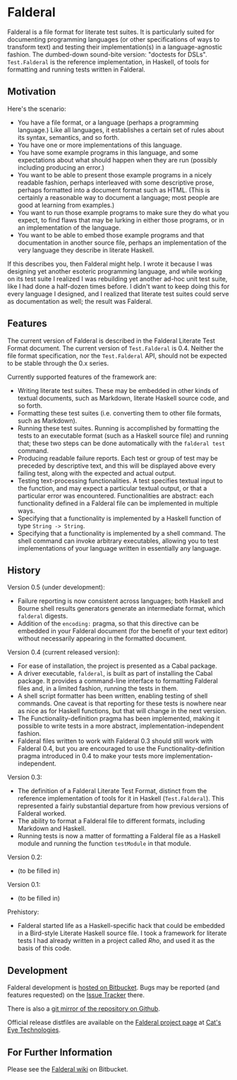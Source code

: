 Falderal
========

Falderal is a file format for literate test suites.  It is particularly
suited for documenting programming languages (or other specifications of
ways to transform text) and testing their implementation(s) in a
language-agnostic fashion.  The dumbed-down sound-bite version: "doctests
for DSLs".  `Test.Falderal` is the reference implementation, in Haskell,
of tools for formatting and running tests written in Falderal.

Motivation
----------

Here's the scenario:

* You have a file format, or a language (perhaps a programming language.)
  Like all languages, it establishes a certain set of rules about its
  syntax, semantics, and so forth.
* You have one or more implementations of this language.
* You have some example programs in this language, and some expectations
  about what should happen when they are run (possibly including producing
  an error.)
* You want to be able to present those example programs in a nicely readable
  fashion, perhaps interleaved with some descriptive prose, perhaps
  formatted into a document format such as HTML.  (This is certainly a
  reasonable way to document a language; most people are good at learning
  from examples.)
* You want to run those example programs to make sure they do what you
  expect, to find flaws that may be lurking in either those programs, or in
  an implementation of the language.
* You want to be able to embed those example programs and that documentation
  in another source file, perhaps an implementation of the very language
  they describe in literate Haskell.

If this describes you, then Falderal might help.  I wrote it because I was
designing yet another esoteric programming language, and while working on its
test suite I realized I was rebuilding yet another ad-hoc unit test suite,
like I had done a half-dozen times before.  I didn't want to keep doing this
for every language I designed, and I realized that literate test suites could
serve as documentation as well; the result was Falderal.

Features
--------

The current version of Falderal is described in the Falderal Literate Test
Format document.  The current version of `Test.Falderal` is 0.4.
Neither the file format specification, nor the `Test.Falderal` API,
should not be expected to be stable through the 0.x series.

Currently supported features of the framework are:

* Writing literate test suites.  These may be embedded in other kinds of
  textual documents, such as Markdown, literate Haskell source code, and so
  forth.
* Formatting these test suites (i.e. converting them to other file formats,
  such as Markdown).
* Running these test suites.  Running is accomplished by formatting the tests
  to an executable format (such as a Haskell source file) and running that;
  these two steps can be done automatically with the `falderal test` command.
* Producing readable failure reports.  Each test or group of test may be
  preceded by descriptive text, and this will be displayed above every failing
  test, along with the expected and actual output.
* Testing text-processing functionalities.  A test specifies textual input to
  the function, and may expect a particular textual output, or that a
  particular error was encountered.  Functionalities are abstract: each
  functionality defined in a Falderal file can be implemented in multiple
  ways.
* Specifying that a functionality is implemented by a Haskell function of
  type `String -> String`.
* Specifying that a functionality is implemented by a shell command.  The
  shell command can invoke arbitrary executables, allowing you to test
  implementations of your language written in essentially any language.

History
-------

Version 0.5 (under development):

* Failure reporting is now consistent across languages; both Haskell and
  Bourne shell results generators generate an intermediate format, which
  `falderal` digests.
* Addition of the `encoding:` pragma, so that this directive can be
  embedded in your Falderal document (for the benefit of your text editor)
  without necessarily appearing in the formatted document.

Version 0.4 (current released version):

* For ease of installation, the project is presented as a Cabal package.
* A driver executable, `falderal`, is built as part of installing the
  Cabal package.  It provides a command-line interface to formatting
  Falderal files and, in a limited fashion, running the tests in them.
* A shell script formatter has been written, enabling testing of shell
  commands.  One caveat is that reporting for these tests is nowhere near
  as nice as for Haskell functions, but that will change in the next version.
* The Functionality-definition pragma has been implemented, making it
  possible to write tests in a more abstract, implementation-independent
  fashion.
* Falderal files written to work with Falderal 0.3 should still work with
  Falderal 0.4, but you are encouraged to use the Functionality-definition
  pragma introduced in 0.4 to make your tests more implementation-independent.

Version 0.3:

* The definition of a Falderal Literate Test Format, distinct from the
  reference implementation of tools for it in Haskell (`Test.Falderal`).
  This represented a fairly substantial departure from how previous versions
  of Falderal worked.
* The ability to format a Falderal file to different formats, including
  Markdown and Haskell.
* Running tests is now a matter of formatting a Falderal file as a Haskell
  module and running the function `testModule` in that module.

Version 0.2:

* (to be filled in)

Version 0.1:

* (to be filled in)

Prehistory:

* Falderal started life as a Haskell-specific hack that could be embedded
  in a Bird-style Literate Haskell source file.  I took a framework for
  literate tests I had already written in a project called _Rho_, and used it
  as the basis of this code.

Development
-----------

Falderal development is
[hosted on Bitbucket](https://bitbucket.org/catseye/falderal/).
Bugs may be reported (and features requested) on the
[Issue Tracker](https://bitbucket.org/catseye/falderal/issues) there.

There is also a
[git mirror of the repository on Github](https://github.com/catseye/Falderal).

Official release distfiles are available on the
[Falderal project page](http://catseye.tc/projects/falderal/) at
[Cat's Eye Technologies](http://catseye.tc/).

For Further Information
-----------------------

Please see the [Falderal wiki](https://bitbucket.org/catseye/falderal/wiki/)
on Bitbucket.
